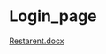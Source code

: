 # Login_page
[Restarent.docx](https://github.com/Ragulraj005/Login_page/files/11359795/Restarent.docx)
